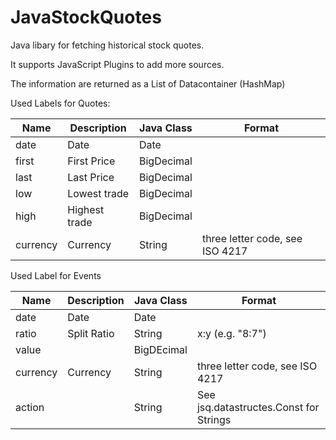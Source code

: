 JavaStockQuotes
===============

Java libary for fetching historical stock quotes.

It supports JavaScript Plugins to add more sources.

The information are returned as a List of Datacontainer (HashMap)

Used Labels for Quotes:

|Name | Description | Java Class | Format
| --- | --- | --- | --- |
|	date|Date		|Date
|	first|First Price    |BigDecimal
|	last|       Last Price		|BigDecimal
|	low |         Lowest trade|	BigDecimal
|	high |        Highest trade |BigDecimal
|	currency	| Currency | String | three letter code, see ISO 4217

Used Label for Events

|Name | Description | Java Class | Format
| --- | --- | --- | --- |
|	date|Date		|Date |
|	ratio| Split Ratio    | String | x:y (e.g. "8:7") 
|	value|	| BigDEcimal
|	currency	| Currency  |String|three letter code, see ISO 4217
|	action |         |	String | See jsq.datastructes.Const for Strings


